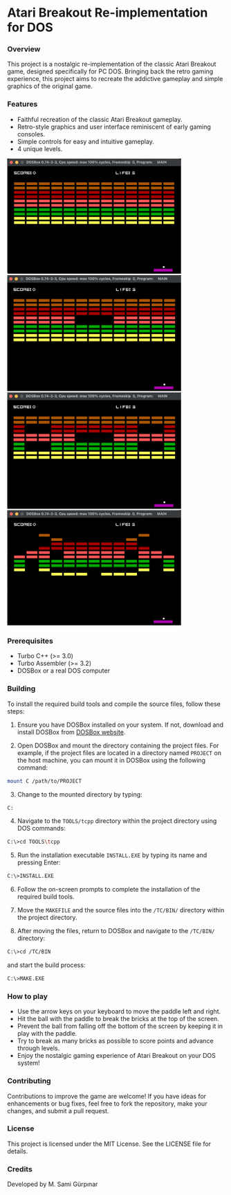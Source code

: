 # Atari Breakout Re-implementation for DOS

### Overview

This project is a nostalgic re-implementation of the classic Atari Breakout game, designed specifically for PC DOS. Bringing back the retro gaming experience, this project aims to recreate the addictive gameplay and simple graphics of the original game.

### Features
+ Faithful recreation of the classic Atari Breakout gameplay.
+ Retro-style graphics and user interface reminiscent of early gaming consoles.
+ Simple controls for easy and intuitive gameplay.
+ 4 unique levels.

<img src="IMG/1.png" alt="image" width="402" height="auto"> <img src="IMG/2.png" alt="image" width="402" height="auto">
<img src="IMG/3.png" alt="image" width="402" height="auto"> <img src="IMG/4.png" alt="image" width="402" height="auto">

### Prerequisites
+ Turbo C++ (>= 3.0)
+ Turbo Assembler (>= 3.2)
+ DOSBox or a real DOS computer

### Building
To install the required build tools and compile the source files, follow these steps:

1. Ensure you have DOSBox installed on your system. If not, download and install DOSBox from [DOSBox website](https://www.dosbox.com/).

2. Open DOSBox and mount the directory containing the project files. For example, if the project files are located in a directory named `PROJECT` on the host machine, you can mount it in DOSBox using the following command:

```bash
mount C /path/to/PROJECT
```

3. Change to the mounted directory by typing:
```bash
C:
```

4. Navigate to the `TOOLS/tcpp` directory within the project directory using DOS commands:
```bash
C:\>cd TOOLS\tcpp
```


5. Run the installation executable `INSTALL.EXE` by typing its name and pressing Enter:
```bash
C:\>INSTALL.EXE
```

6. Follow the on-screen prompts to complete the installation of the required build tools.

7. Move the `MAKEFILE` and the source files into the `/TC/BIN/` directory within the project directory.

8. After moving the files, return to DOSBox and navigate to the `/TC/BIN/` directory:
```bash
C:\>cd /TC/BIN
```
and start the build process:
```bash
C:\>MAKE.EXE
```

### How to play
+ Use the arrow keys on your keyboard to move the paddle left and right.
+ Hit the ball with the paddle to break the bricks at the top of the screen.
+ Prevent the ball from falling off the bottom of the screen by keeping it in play with the paddle.
+ Try to break as many bricks as possible to score points and advance through levels.
+ Enjoy the nostalgic gaming experience of Atari Breakout on your DOS system!

### Contributing

Contributions to improve the game are welcome! If you have ideas for enhancements or bug fixes, feel free to fork the repository, make your changes, and submit a pull request.

### License

This project is licensed under the MIT License. See the LICENSE file for details.

### Credits

Developed by M. Sami Gürpınar


